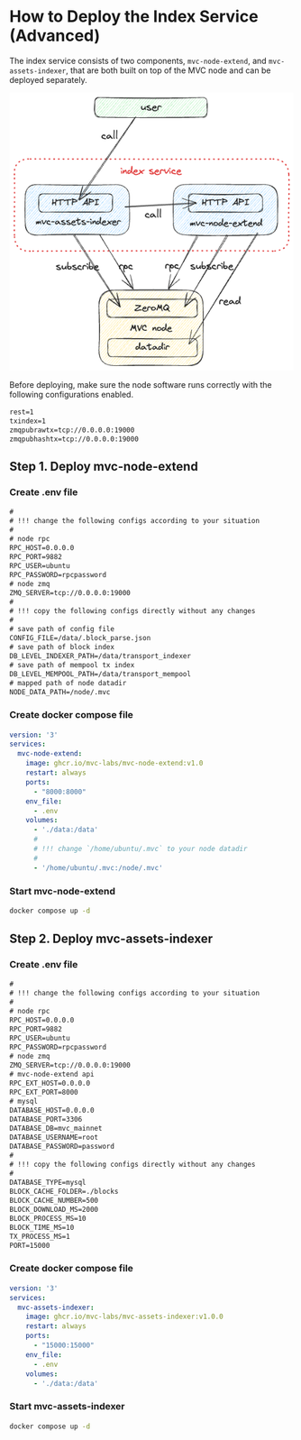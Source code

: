 # How to Deploy the Index Service (Advanced)

The index service consists of two components, `mvc-node-extend`, and `mvc-assets-indexer`, that are both built on top of the MVC node and can be deployed separately.

![](./2.png)

Before deploying, make sure the node software runs correctly with the following configurations enabled.

```dotenv
rest=1
txindex=1
zmqpubrawtx=tcp://0.0.0.0:19000
zmqpubhashtx=tcp://0.0.0.0:19000
```

## Step 1. Deploy mvc-node-extend

### Create .env file

```dotenv
#
# !!! change the following configs according to your situation
#
# node rpc
RPC_HOST=0.0.0.0
RPC_PORT=9882
RPC_USER=ubuntu
RPC_PASSWORD=rpcpassword
# node zmq
ZMQ_SERVER=tcp://0.0.0.0:19000
#
# !!! copy the following configs directly without any changes
#
# save path of config file
CONFIG_FILE=/data/.block_parse.json
# save path of block index
DB_LEVEL_INDEXER_PATH=/data/transport_indexer
# save path of mempool tx index
DB_LEVEL_MEMPOOL_PATH=/data/transport_mempool
# mapped path of node datadir
NODE_DATA_PATH=/node/.mvc
```

### Create docker compose file

```yaml
version: '3'
services:
  mvc-node-extend:
    image: ghcr.io/mvc-labs/mvc-node-extend:v1.0
    restart: always
    ports:
      - "8000:8000"
    env_file:
      - .env
    volumes:
      - './data:/data'
      #
      # !!! change `/home/ubuntu/.mvc` to your node datadir
      #
      - '/home/ubuntu/.mvc:/node/.mvc'
```

### Start mvc-node-extend

```bash
docker compose up -d
```

## Step 2. Deploy mvc-assets-indexer

### Create .env file

```dotenv
#
# !!! change the following configs according to your situation
#
# node rpc
RPC_HOST=0.0.0.0
RPC_PORT=9882
RPC_USER=ubuntu
RPC_PASSWORD=rpcpassword
# node zmq
ZMQ_SERVER=tcp://0.0.0.0:19000
# mvc-node-extend api
RPC_EXT_HOST=0.0.0.0
RPC_EXT_PORT=8000
# mysql
DATABASE_HOST=0.0.0.0
DATABASE_PORT=3306
DATABASE_DB=mvc_mainnet
DATABASE_USERNAME=root
DATABASE_PASSWORD=password
#
# !!! copy the following configs directly without any changes
#
DATABASE_TYPE=mysql
BLOCK_CACHE_FOLDER=./blocks
BLOCK_CACHE_NUMBER=500
BLOCK_DOWNLOAD_MS=2000
BLOCK_PROCESS_MS=10
BLOCK_TIME_MS=10
TX_PROCESS_MS=1
PORT=15000
```

### Create docker compose file

```yaml
version: '3'
services:
  mvc-assets-indexer:
    image: ghcr.io/mvc-labs/mvc-assets-indexer:v1.0.0
    restart: always
    ports:
      - "15000:15000"
    env_file:
      - .env
    volumes:
      - './data:/data'
```

### Start mvc-assets-indexer

```bash
docker compose up -d
```
